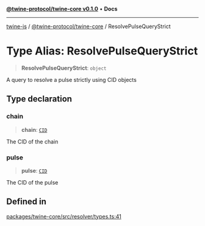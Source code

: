 [**@twine-protocol/twine-core v0.1.0**](../index.md) • **Docs**

***

[twine-js](../../../index.md) / [@twine-protocol/twine-core](../index.md) / ResolvePulseQueryStrict

# Type Alias: ResolvePulseQueryStrict

> **ResolvePulseQueryStrict**: `object`

A query to resolve a pulse strictly using CID objects

## Type declaration

### chain

> **chain**: [`CID`](../classes/CID.md)

The CID of the chain

### pulse

> **pulse**: [`CID`](../classes/CID.md)

The CID of the pulse

## Defined in

[packages/twine-core/src/resolver/types.ts:41](https://github.com/twine-protocol/twine-js/blob/fb5041c7a2da4a796f653066248604ca1c5dccc6/packages/twine-core/src/resolver/types.ts#L41)
